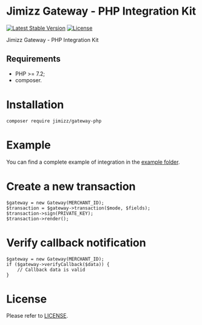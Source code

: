 Jimizz Gateway - PHP Integration Kit
============

[![Latest Stable Version](http://poser.pugx.org/jimizz/gateway-php/v)](https://packagist.org/packages/jimizz/gateway-php)
[![License](https://poser.pugx.org/gino-pane/composer-package-template/license)](https://packagist.org/packages/gino-pane/composer-package-template)

Jimizz Gateway - PHP Integration Kit

Requirements
------------

* PHP >= 7.2;
* composer.

Installation
============

    composer require jimizz/gateway-php

Example
=======
You can find a complete example of integration in the
[example folder](https://github.com/julien-jimizz/gateway-php-example/tree/main/example).

Create a new transaction
=======

    $gateway = new Gateway(MERCHANT_ID);
    $transaction = $gateway->transaction($mode, $fields);
    $transaction->sign(PRIVATE_KEY);
    $transaction->render();

Verify callback notification
=======

    $gateway = new Gateway(MERCHANT_ID);
    if ($gateway->verifyCallback($data)) {
        // Callback data is valid
    }

License
=======
Please refer to [LICENSE](https://github.com/julien-jimizz/gateway-php/blob/master/LICENSE).
